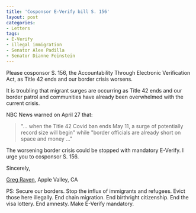 ```yaml
---
title: 'Cosponsor E-Verify bill S. 156'
layout: post
categories:
- Letters
tags:
- E-Verify
- illegal immigration
- Senator Alex Padilla
- Senator Dianne Feinstein
---
```


Please cosponsor S. 156, the Accountability Through Electronic Verification Act, as Title 42 ends and our border crisis worsens.

It is troubling that migrant surges are occurring as Title 42 ends and our border patrol and communities have already been overwhelmed with the current crisis.

NBC News warned on April 27 that:

> "... when the Title 42 Covid ban ends May 11, a surge of potentially record size will begin" while "border officials are already short on space and money ..."

The worsening border crisis could be stopped with mandatory E-Verify. I urge you to cosponsor S. 156.

Sincerely,

[Greg Raven](https://www.gregraven.org/), Apple Valley, CA

PS: Secure our borders. Stop the influx of immigrants and refugees. Evict those here illegally. End chain migration. End birthright citizenship. End the visa lottery. End amnesty. Make E-Verify mandatory.